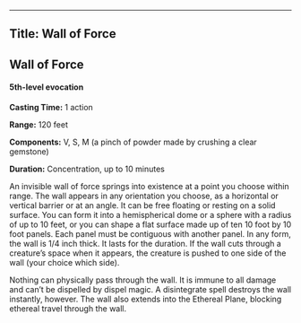 -------------------------
Title: Wall of Force
-------------------------

## Wall of Force

#### 5th-level evocation


**Casting Time:** 1 action

**Range:** 120 feet

**Components:** V, S, M (a pinch of powder made by crushing
a clear gemstone)

**Duration:** Concentration, up to 10 minutes


An invisible wall of force springs into existence at a point you choose
within range. The wall appears in any orientation you choose, as a
horizontal or vertical barrier or at an angle. It can be free floating
or resting on a solid surface. You can form it into a hemispherical dome
or a sphere with a radius of up to 10 feet, or you can shape a flat
surface made up of ten 10 foot by 10 foot panels. Each panel
must be contiguous with another panel. In any form, the wall is 1/4 inch
thick. It lasts for the duration. If the wall cuts through a creature’s
space when it appears, the creature is pushed to one side of the wall
(your choice which side).

Nothing can physically pass through the wall. It is immune to all damage
and can’t be dispelled by dispel magic. A
disintegrate spell destroys the wall instantly,
however. The wall also extends into the Ethereal Plane, blocking
ethereal travel through the wall.


